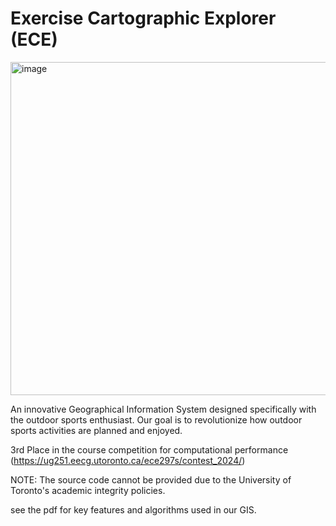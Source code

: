 # Exercise Cartographic Explorer (ECE)
<img width="533" alt="image" src="https://github.com/user-attachments/assets/827fba20-8260-4606-907f-f05a9853c8d9">

An innovative Geographical Information System designed specifically with the outdoor sports enthusiast. 
Our goal is to revolutionize how outdoor sports activities are planned and enjoyed. 

3rd Place in the course competition for computational performance (https://ug251.eecg.utoronto.ca/ece297s/contest_2024/)

NOTE: The source code cannot be provided due to the University of Toronto's academic integrity policies.

see the pdf for key features and algorithms used in our GIS.
